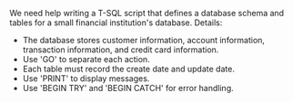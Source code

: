 ﻿
We need help writing a T-SQL script that defines a database schema and tables for a small financial institution's database. 
Details:
- The database stores customer information, account information, transaction information, and credit card information.
- Use 'GO' to separate each action.
- Each table must record the create date and update date.
- Use 'PRINT' to display messages.
- Use 'BEGIN TRY' and 'BEGIN CATCH' for error handling.



